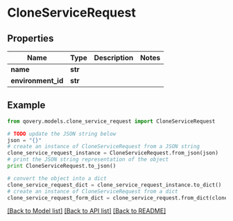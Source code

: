 # CloneServiceRequest


## Properties
Name | Type | Description | Notes
------------ | ------------- | ------------- | -------------
**name** | **str** |  | 
**environment_id** | **str** |  | 

## Example

```python
from qovery.models.clone_service_request import CloneServiceRequest

# TODO update the JSON string below
json = "{}"
# create an instance of CloneServiceRequest from a JSON string
clone_service_request_instance = CloneServiceRequest.from_json(json)
# print the JSON string representation of the object
print CloneServiceRequest.to_json()

# convert the object into a dict
clone_service_request_dict = clone_service_request_instance.to_dict()
# create an instance of CloneServiceRequest from a dict
clone_service_request_form_dict = clone_service_request.from_dict(clone_service_request_dict)
```
[[Back to Model list]](../README.md#documentation-for-models) [[Back to API list]](../README.md#documentation-for-api-endpoints) [[Back to README]](../README.md)



